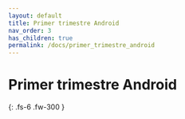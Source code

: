 ```yaml
---
layout: default
title: Primer trimestre Android
nav_order: 3
has_children: true
permalink: /docs/primer_trimestre_android
---
```


# Primer trimestre Android

{: .fs-6 .fw-300 }
